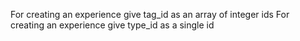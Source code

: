 For creating an experience give tag_id as an array of integer ids
For creating an experience give type_id as a single id
